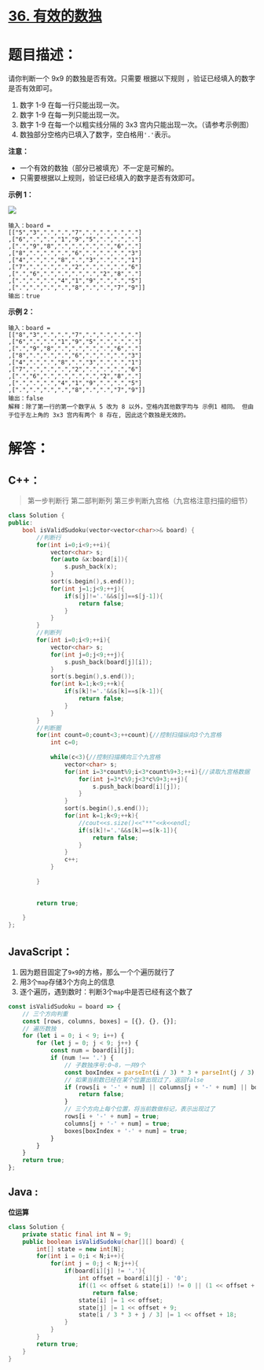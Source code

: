 # [36. 有效的数独](https://leetcode-cn.com/problems/valid-sudoku/)

# 题目描述：

请你判断一个 9x9 的数独是否有效。只需要 根据以下规则 ，验证已经填入的数字是否有效即可。

1. 数字 1-9 在每一行只能出现一次。
2. 数字 1-9 在每一列只能出现一次。
3. 数字 1-9 在每一个以粗实线分隔的 3x3 宫内只能出现一次。（请参考示例图）
4. 数独部分空格内已填入了数字，空白格用`'.'`表示。

**注意：**

- 一个有效的数独（部分已被填充）不一定是可解的。
- 只需要根据以上规则，验证已经填入的数字是否有效即可。

**示例 1：**

![](https://assets.leetcode-cn.com/aliyun-lc-upload/uploads/2021/04/12/250px-sudoku-by-l2g-20050714svg.png)

```
输入：board = 
[["5","3",".",".","7",".",".",".","."]
,["6",".",".","1","9","5",".",".","."]
,[".","9","8",".",".",".",".","6","."]
,["8",".",".",".","6",".",".",".","3"]
,["4",".",".","8",".","3",".",".","1"]
,["7",".",".",".","2",".",".",".","6"]
,[".","6",".",".",".",".","2","8","."]
,[".",".",".","4","1","9",".",".","5"]
,[".",".",".",".","8",".",".","7","9"]]
输出：true
```

**示例 2：**

```
输入：board = 
[["8","3",".",".","7",".",".",".","."]
,["6",".",".","1","9","5",".",".","."]
,[".","9","8",".",".",".",".","6","."]
,["8",".",".",".","6",".",".",".","3"]
,["4",".",".","8",".","3",".",".","1"]
,["7",".",".",".","2",".",".",".","6"]
,[".","6",".",".",".",".","2","8","."]
,[".",".",".","4","1","9",".",".","5"]
,[".",".",".",".","8",".",".","7","9"]]
输出：false
解释：除了第一行的第一个数字从 5 改为 8 以外，空格内其他数字均与 示例1 相同。 但由于位于左上角的 3x3 宫内有两个 8 存在, 因此这个数独是无效的。
```



# 解答：

## C++：

> 第一步判断行
> 第二部判断列
> 第三步判断九宫格（九宫格注意扫描的细节）

```cpp
class Solution {
public:
    bool isValidSudoku(vector<vector<char>>& board) {
        //判断行
        for(int i=0;i<9;++i){
            vector<char> s;
            for(auto &x:board[i]){
                s.push_back(x);
            }
            sort(s.begin(),s.end());
            for(int j=1;j<9;++j){
                if(s[j]!='.'&&s[j]==s[j-1]){
                    return false;
                }
            }
        }
        //判断列
        for(int i=0;i<9;++i){
            vector<char> s;
            for(int j=0;j<9;++j){
                s.push_back(board[j][i]);
            }
            sort(s.begin(),s.end());
            for(int k=1;k<9;++k){
                if(s[k]!='.'&&s[k]==s[k-1]){
                    return false;
                }
            }
        }
        //判断圈
        for(int count=0;count<3;++count){//控制扫描纵向3个九宫格
            int c=0;
            
            while(c<3){//控制扫描横向三个九宫格
                vector<char> s;
                for(int i=3*count%9;i<3*count%9+3;++i){//读取九宫格数据
                    for(int j=3*c%9;j<3*c%9+3;++j){
                        s.push_back(board[i][j]);
                    }
                }
                sort(s.begin(),s.end());
                for(int k=1;k<9;++k){
                    //cout<<s.size()<<"**"<<k<<endl;
                    if(s[k]!='.'&&s[k]==s[k-1]){
                        return false;
                    }
                }
                c++;
            }
            
        }
        

        return true;
        
    }
};
```



## JavaScript：

1. 因为题目固定了`9×9`的方格，那么一个个遍历就行了
2. 用3个`map`存储3个方向上的信息
3. 逐个遍历，遇到数时：判断3个`map`中是否已经有这个数了


```javascript
const isValidSudoku = board => {
    // 三个方向判重
    const [rows, columns, boxes] = [{}, {}, {}];
    // 遍历数独
    for (let i = 0; i < 9; i++) {
        for (let j = 0; j < 9; j++) {
            const num = board[i][j];
            if (num !== '.') {
                // 子数独序号:0~8，一共9个
                const boxIndex = parseInt(i / 3) * 3 + parseInt(j / 3);
                // 如果当前数已经在某个位置出现过了，返回false
                if (rows[i + '-' + num] || columns[j + '-' + num] || boxes[boxIndex + '-' + num]) {
                    return false;
                }
                // 三个方向上每个位置，将当前数做标记，表示出现过了
                rows[i + '-' + num] = true;
                columns[j + '-' + num] = true;
                boxes[boxIndex + '-' + num] = true;
            }
        }
    }
    return true;
};
```

## Java :

**位运算**

```java
class Solution {
    private static final int N = 9;
    public boolean isValidSudoku(char[][] board) {
        int[] state = new int[N];
        for(int i = 0;i < N;i++){
            for(int j = 0;j < N;j++){
                if(board[i][j] != '.'){
                    int offset = board[i][j] - '0';
                    if((1 << offset & state[i]) != 0 || (1 << offset + 9 & state[j]) != 0 || (1 << offset+ 18 & state[i / 3 * 3 + j / 3]) != 0)
                        return false;
                    state[i] |= 1 << offset;
                    state[j] |= 1 << offset + 9;
                    state[i / 3 * 3 + j / 3] |= 1 << offset + 18;
                }
            }
        }
        return true;
    }
}
```
